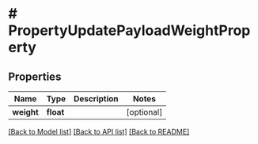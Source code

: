 # # PropertyUpdatePayloadWeightProperty


## Properties


Name | Type | Description | Notes
------------ | ------------- | ------------- | -------------
**weight**| **float** |   | [optional]


[[Back to Model list]](../../README.md#models) [[Back to API list]](../../README.md#endpoints) [[Back to README]](../../README.md)